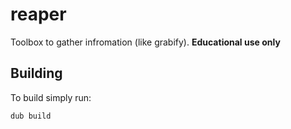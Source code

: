 # reaper
Toolbox to gather infromation (like grabify). **Educational use only**

## Building
To build simply run:
```bash
dub build
```